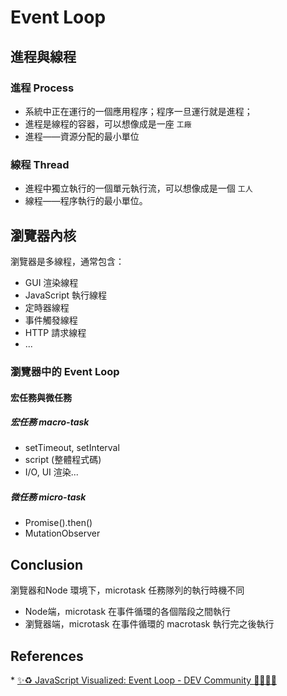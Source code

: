 # Event Loop

## 進程與線程

### 進程 Process

- 系統中正在運行的一個應用程序；程序一旦運行就是進程；
- 進程是線程的容器，可以想像成是一座 `工廠`
- 進程——資源分配的最小單位

### 線程 Thread

- 進程中獨立執行的一個單元執行流，可以想像成是一個 `工人`
- 線程——程序執行的最小單位。

## 瀏覽器內核

瀏覽器是多線程，通常包含：

- GUI 渲染線程
- JavaScript 執行線程
- 定時器線程
- 事件觸發線程
- HTTP 請求線程
- ...

### 瀏覽器中的 Event Loop

#### 宏任務與微任務

##### 宏任務 macro-task

- setTimeout, setInterval
- script (整體程式碼)
- I/O, UI 渲染...

##### 微任務 micro-task

- Promise().then()
- MutationObserver

## Conclusion

瀏覽器和Node 環境下，microtask 任務隊列的執行時機不同

- Node端，microtask 在事件循環的各個階段之間執行
- 瀏覽器端，microtask 在事件循環的 macrotask 執行完之後執行

## References

\* [✨♻️ JavaScript Visualized: Event Loop - DEV Community 👩‍💻👨‍💻](https://dev.to/lydiahallie/javascript-visualized-event-loop-3dif) 


